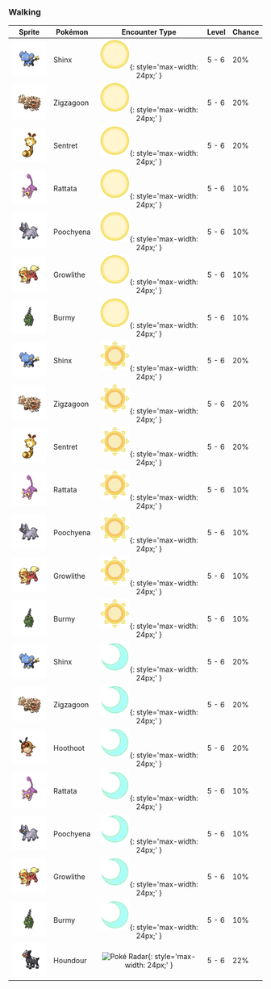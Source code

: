 ### Walking

| Sprite | Pokémon | Encounter Type | Level | Chance |
|:------:|---------|:--------------:|-------|--------|
| ![Shinx](../../assets/sprites/shinx/front.gif) | Shinx | ![Morning](../../assets/encounter_types/morning.png "Morning"){: style='max-width: 24px;' } | 5 - 6 | 20% |
| ![Zigzagoon](../../assets/sprites/zigzagoon/front.gif) | Zigzagoon | ![Morning](../../assets/encounter_types/morning.png "Morning"){: style='max-width: 24px;' } | 5 - 6 | 20% |
| ![Sentret](../../assets/sprites/sentret/front.gif) | Sentret | ![Morning](../../assets/encounter_types/morning.png "Morning"){: style='max-width: 24px;' } | 5 - 6 | 20% |
| ![Rattata](../../assets/sprites/rattata/front.gif) | Rattata | ![Morning](../../assets/encounter_types/morning.png "Morning"){: style='max-width: 24px;' } | 5 - 6 | 10% |
| ![Poochyena](../../assets/sprites/poochyena/front.gif) | Poochyena | ![Morning](../../assets/encounter_types/morning.png "Morning"){: style='max-width: 24px;' } | 5 - 6 | 10% |
| ![Growlithe](../../assets/sprites/growlithe/front.gif) | Growlithe | ![Morning](../../assets/encounter_types/morning.png "Morning"){: style='max-width: 24px;' } | 5 - 6 | 10% |
| ![Burmy](../../assets/sprites/burmy/front.gif) | Burmy | ![Morning](../../assets/encounter_types/morning.png "Morning"){: style='max-width: 24px;' } | 5 - 6 | 10% |
| ![Shinx](../../assets/sprites/shinx/front.gif) | Shinx | ![Day](../../assets/encounter_types/day.png "Day"){: style='max-width: 24px;' } | 5 - 6 | 20% |
| ![Zigzagoon](../../assets/sprites/zigzagoon/front.gif) | Zigzagoon | ![Day](../../assets/encounter_types/day.png "Day"){: style='max-width: 24px;' } | 5 - 6 | 20% |
| ![Sentret](../../assets/sprites/sentret/front.gif) | Sentret | ![Day](../../assets/encounter_types/day.png "Day"){: style='max-width: 24px;' } | 5 - 6 | 20% |
| ![Rattata](../../assets/sprites/rattata/front.gif) | Rattata | ![Day](../../assets/encounter_types/day.png "Day"){: style='max-width: 24px;' } | 5 - 6 | 10% |
| ![Poochyena](../../assets/sprites/poochyena/front.gif) | Poochyena | ![Day](../../assets/encounter_types/day.png "Day"){: style='max-width: 24px;' } | 5 - 6 | 10% |
| ![Growlithe](../../assets/sprites/growlithe/front.gif) | Growlithe | ![Day](../../assets/encounter_types/day.png "Day"){: style='max-width: 24px;' } | 5 - 6 | 10% |
| ![Burmy](../../assets/sprites/burmy/front.gif) | Burmy | ![Day](../../assets/encounter_types/day.png "Day"){: style='max-width: 24px;' } | 5 - 6 | 10% |
| ![Shinx](../../assets/sprites/shinx/front.gif) | Shinx | ![Night](../../assets/encounter_types/night.png "Night"){: style='max-width: 24px;' } | 5 - 6 | 20% |
| ![Zigzagoon](../../assets/sprites/zigzagoon/front.gif) | Zigzagoon | ![Night](../../assets/encounter_types/night.png "Night"){: style='max-width: 24px;' } | 5 - 6 | 20% |
| ![Hoothoot](../../assets/sprites/hoothoot/front.gif) | Hoothoot | ![Night](../../assets/encounter_types/night.png "Night"){: style='max-width: 24px;' } | 5 - 6 | 20% |
| ![Rattata](../../assets/sprites/rattata/front.gif) | Rattata | ![Night](../../assets/encounter_types/night.png "Night"){: style='max-width: 24px;' } | 5 - 6 | 10% |
| ![Poochyena](../../assets/sprites/poochyena/front.gif) | Poochyena | ![Night](../../assets/encounter_types/night.png "Night"){: style='max-width: 24px;' } | 5 - 6 | 10% |
| ![Growlithe](../../assets/sprites/growlithe/front.gif) | Growlithe | ![Night](../../assets/encounter_types/night.png "Night"){: style='max-width: 24px;' } | 5 - 6 | 10% |
| ![Burmy](../../assets/sprites/burmy/front.gif) | Burmy | ![Night](../../assets/encounter_types/night.png "Night"){: style='max-width: 24px;' } | 5 - 6 | 10% |
| ![Houndour](../../assets/sprites/houndour/front.gif) | Houndour | ![Poké Radar](../../assets/encounter_types/poké_radar.png "Poké Radar"){: style='max-width: 24px;' } | 5 - 6 | 22% |

